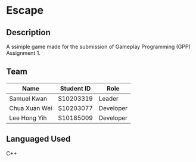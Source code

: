 # Escape

## Description
A ssimple game made for the submission of Gameplay Programming (GPP) Assignment 1.

## Team
|Name|Student ID|Role|
|----------|----------|----------|
|Samuel Kwan|S10203319|Leader|
|Chua Xuan Wei|S10203077|Developer|
|Lee Hong Yih|S10185009|Developer|

## Languaged Used
C++